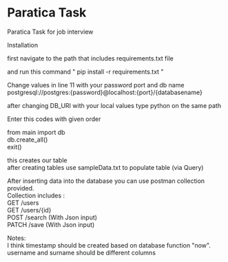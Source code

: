 # Paratica Task
 Paratica Task for job interview

Installation

first navigate to the path that includes requirements.txt file

and run this command " pip install -r requirements.txt "

Change values in line 11 with your password port and db name
<br>
postgresql://postgres:{password}@localhost:{port}/{databasename}

after changing DB_URI with your local values type python on the same path

Enter this codes with given order

from main import db
<br>
db.create_all()
<br>
exit()
<br>

this creates our table
<br>
after creating tables use sampleData.txt to populate table (via Query)
<br>

After inserting data into the database you can use postman collection provided. <br>
Collection includes :<br>
GET   /users <br>
GET   /users/{id}  <br>
POST  /search    (With Json input) <br>
PATCH /save      (With Json input) <br>


Notes: <br>
I think timestamp should be created based on database function "now". <br>
username and surname should be different columns


